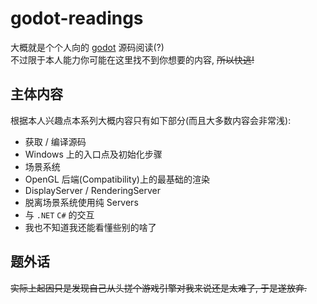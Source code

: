 # godot-readings

大概就是个个人向的 [godot](https://github.com/godotengine/godot) 源码阅读(?)  
不过限于本人能力你可能在这里找不到你想要的内容, ~~所以快逃!~~

## 主体内容

根据本人兴趣点本系列大概内容只有如下部分(而且大多数内容会非常浅):

- 获取 / 编译源码
- Windows 上的入口点及初始化步骤
- 场景系统
- OpenGL 后端(Compatibility)上的最基础的渲染
- DisplayServer / RenderingServer
- 脱离场景系统使用纯 Servers
- 与 `.NET` `C#` 的交互
- 我也不知道我还能看懂些别的啥了

## 题外话

~~实际上起因只是发现自己从头搓个游戏引擎对我来说还是太难了, 于是遂放弃.~~